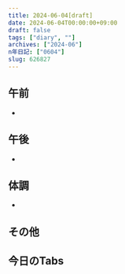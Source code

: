 ```yaml
---
title: 2024-06-04[draft]
date: 2024-06-04T00:00:00+09:00
draft: false
tags: ["diary", ""]
archives: ["2024-06"]
n年日記: ["0604"]
slug: 626827
---
```

## 午前
- 
## 午後
- 
## 体調
- 
## その他
## 今日のTabs